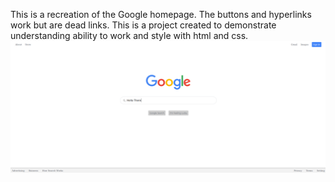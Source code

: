 This is a recreation of the Google homepage. 
The buttons and hyperlinks work but are dead links.
This is a project created to demonstrate understanding ability to work and style with html and css.
![screenshot](./images/google-homepage-screenshot.png)
